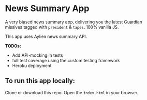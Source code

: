 # News Summary App

A very biased news summary app, delivering you the latest Guardian missives tagged with `president` & `tapes`. 100% vanilla JS.  

This app uses Aylien news summary API.

**TODOs:**

* Add API-mocking in tests 
* full test coverage using the custom testing framework
* Heroku deployment

## To run this app locally:

Clone or download this repo. Open the `index.html` in your browser.

